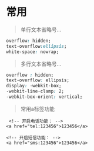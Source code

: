 # 常用

>单行文本省略号...

``` css
overflow: hidden;
text-overflow:ellipsis;
white-space: nowrap;
```

>多行文本省略号...

``` css
overflow : hidden;
text-overflow: ellipsis;
display: -webkit-box;
-webkit-line-clamp: 2;
-webkit-box-orient: vertical;
```



>常用a标签功能

     <!-- 开启电话功能： -->
    <a href="tel:123456">123456</a>

    <!-- 开启短信功能： -->
    <a href="sms:123456">123456</a>



